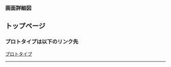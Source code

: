 ### 画面詳細図
## トップページ
### プロトタイプは以下のリンク先
[プロトタイプ](https://www.figma.com/file/pBMb8CUqc96ZoKPtK14Fhz/Untitled?node-id=1%3A2)
*****
